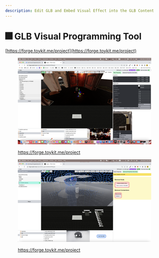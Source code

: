 ```yaml
---
description: Edit GLB and Embed Visual Effect into the GLB Content
---
```


# 🎆 GLB Visual Programming Tool

[https://forge.toykit.me/project](https://forge.toykit.me/project)

<figure><img src=".gitbook/assets/image (18).png" alt=""><figcaption><p><a href="https://forge.toykit.me/project">https://forge.toykit.me/project</a></p></figcaption></figure>

<figure><img src=".gitbook/assets/image (17).png" alt=""><figcaption><p><a href="https://forge.toykit.me/project">https://forge.toykit.me/project</a></p></figcaption></figure>

